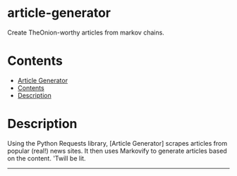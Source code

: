 # article-generator
Create TheOnion-worthy articles from markov chains.


# Contents

  - [Article Generator](#article-generator)
  - [Contents](#contents)
  - [Description](#description)


# Description
Using the Python Requests library, \[Article Generator] scrapes articles from popular (real!) news sites. It then uses Markovify to generate articles based on the content. 'Twill be lit.

***
